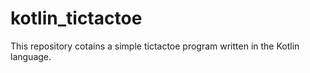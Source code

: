 # kotlin_tictactoe
This repository cotains a simple tictactoe program written in the Kotlin language.
